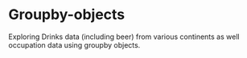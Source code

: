 # Groupby-objects
Exploring Drinks data (including beer) from various continents as well occupation data using groupby objects.

